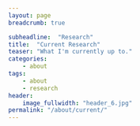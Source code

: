```yaml
---
layout: page
breadcrumb: true

subheadline:  "Research"
title:  "Current Research"
teaser: "What I'm currently up to."
categories:
    - about
tags:
    - about
    - research
header:
    image_fullwidth: "header_6.jpg"
permalink: "/about/current/"
---
```



